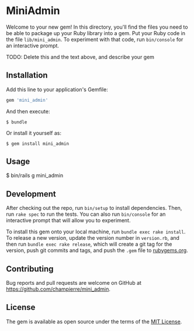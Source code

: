 # MiniAdmin

Welcome to your new gem! In this directory, you'll find the files you need to be able to package up your Ruby library into a gem. Put your Ruby code in the file `lib/mini_admin`. To experiment with that code, run `bin/console` for an interactive prompt.

TODO: Delete this and the text above, and describe your gem

## Installation

Add this line to your application's Gemfile:

```ruby
gem 'mini_admin'
```

And then execute:

    $ bundle

Or install it yourself as:

    $ gem install mini_admin

## Usage

$ bin/rails g mini_admin <model name>

## Development

After checking out the repo, run `bin/setup` to install dependencies. Then, run `rake spec` to run the tests. You can also run `bin/console` for an interactive prompt that will allow you to experiment.

To install this gem onto your local machine, run `bundle exec rake install`. To release a new version, update the version number in `version.rb`, and then run `bundle exec rake release`, which will create a git tag for the version, push git commits and tags, and push the `.gem` file to [rubygems.org](https://rubygems.org).

## Contributing

Bug reports and pull requests are welcome on GitHub at https://github.com/champierre/mini_admin.

## License

The gem is available as open source under the terms of the [MIT License](https://opensource.org/licenses/MIT).
